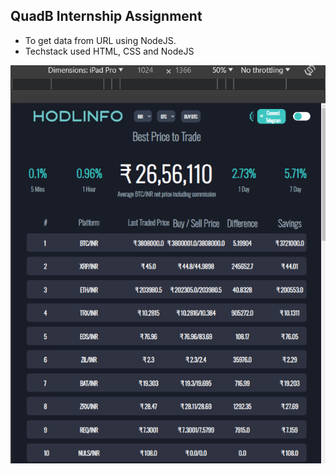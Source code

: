 ## QuadB Internship Assignment

* To get data from URL using NodeJS.
* Techstack used HTML, CSS and NodeJS

![alt text](image.png)